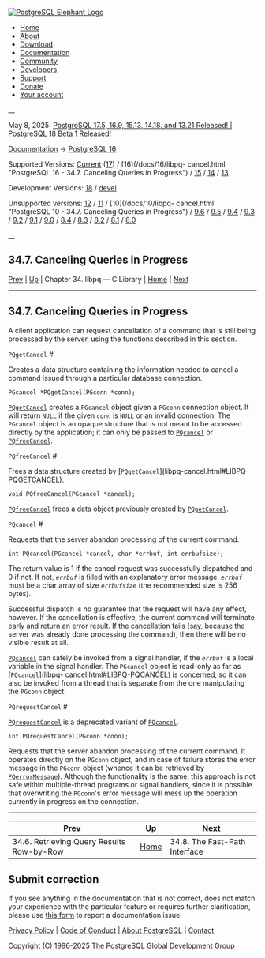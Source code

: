 [ ![PostgreSQL Elephant Logo](/media/img/about/press/elephant.png) ](/)

  * [Home](/ "Home")
  * [About](/about/ "About")
  * [Download](/download/ "Download")
  * [Documentation](/docs/ "Documentation")
  * [Community](/community/ "Community")
  * [Developers](/developer/ "Developers")
  * [Support](/support/ "Support")
  * [Donate](/about/donate/ "Donate")
  * [Your account](/account/ "Your account")

__

May 8, 2025: [ PostgreSQL 17.5, 16.9, 15.13, 14.18, and 13.21 Released! ](/about/news/postgresql-175-169-1513-1418-and-1321-released-3072/) | [ PostgreSQL 18 Beta 1 Released! ](/about/news/postgresql-18-beta-1-released-3070/)

[Documentation](/docs/ "Documentation") -> [PostgreSQL
16](/docs/16/index.html)

Supported Versions: [Current](/docs/current/libpq-cancel.html "PostgreSQL 17 -
34.7. Canceling Queries in Progress") ([17](/docs/17/libpq-cancel.html
"PostgreSQL 17 - 34.7. Canceling Queries in Progress")) / [16](/docs/16/libpq-
cancel.html "PostgreSQL 16 - 34.7. Canceling Queries in Progress") /
[15](/docs/15/libpq-cancel.html "PostgreSQL 15 - 34.7. Canceling Queries in
Progress") / [14](/docs/14/libpq-cancel.html "PostgreSQL 14 - 34.7. Canceling
Queries in Progress") / [13](/docs/13/libpq-cancel.html "PostgreSQL 13 -
34.7. Canceling Queries in Progress")

Development Versions: [18](/docs/18/libpq-cancel.html "PostgreSQL 18 -
34.7. Canceling Queries in Progress") / [devel](/docs/devel/libpq-cancel.html
"PostgreSQL devel - 34.7. Canceling Queries in Progress")

Unsupported versions: [12](/docs/12/libpq-cancel.html "PostgreSQL 12 -
34.7. Canceling Queries in Progress") / [11](/docs/11/libpq-cancel.html
"PostgreSQL 11 - 34.7. Canceling Queries in Progress") / [10](/docs/10/libpq-
cancel.html "PostgreSQL 10 - 34.7. Canceling Queries in Progress") /
[9.6](/docs/9.6/libpq-cancel.html "PostgreSQL 9.6 - 34.7. Canceling Queries in
Progress") / [9.5](/docs/9.5/libpq-cancel.html "PostgreSQL 9.5 -
34.7. Canceling Queries in Progress") / [9.4](/docs/9.4/libpq-cancel.html
"PostgreSQL 9.4 - 34.7. Canceling Queries in Progress") /
[9.3](/docs/9.3/libpq-cancel.html "PostgreSQL 9.3 - 34.7. Canceling Queries in
Progress") / [9.2](/docs/9.2/libpq-cancel.html "PostgreSQL 9.2 -
34.7. Canceling Queries in Progress") / [9.1](/docs/9.1/libpq-cancel.html
"PostgreSQL 9.1 - 34.7. Canceling Queries in Progress") /
[9.0](/docs/9.0/libpq-cancel.html "PostgreSQL 9.0 - 34.7. Canceling Queries in
Progress") / [8.4](/docs/8.4/libpq-cancel.html "PostgreSQL 8.4 -
34.7. Canceling Queries in Progress") / [8.3](/docs/8.3/libpq-cancel.html
"PostgreSQL 8.3 - 34.7. Canceling Queries in Progress") /
[8.2](/docs/8.2/libpq-cancel.html "PostgreSQL 8.2 - 34.7. Canceling Queries in
Progress") / [8.1](/docs/8.1/libpq-cancel.html "PostgreSQL 8.1 -
34.7. Canceling Queries in Progress") / [8.0](/docs/8.0/libpq-cancel.html
"PostgreSQL 8.0 - 34.7. Canceling Queries in Progress")

__

34.7. Canceling Queries in Progress  
---  
[Prev](libpq-single-row-mode.html "34.6. Retrieving Query Results Row-by-Row")  | [Up](libpq.html "Chapter 34. libpq — C Library") | Chapter 34. libpq — C Library | [Home](index.html "PostgreSQL 16.9 Documentation") |  [Next](libpq-fastpath.html "34.8. The Fast-Path Interface")  
  
* * *

## 34.7. Canceling Queries in Progress #

A client application can request cancellation of a command that is still being
processed by the server, using the functions described in this section.

`PQgetCancel` #

    

Creates a data structure containing the information needed to cancel a command
issued through a particular database connection.

    
    
    PGcancel *PQgetCancel(PGconn *conn);
    

[`PQgetCancel`](libpq-cancel.html#LIBPQ-PQGETCANCEL) creates a `PGcancel`
object given a `PGconn` connection object. It will return `NULL` if the given
_`conn`_ is `NULL` or an invalid connection. The `PGcancel` object is an
opaque structure that is not meant to be accessed directly by the application;
it can only be passed to [`PQcancel`](libpq-cancel.html#LIBPQ-PQCANCEL) or
[`PQfreeCancel`](libpq-cancel.html#LIBPQ-PQFREECANCEL).

`PQfreeCancel` #

    

Frees a data structure created by [`PQgetCancel`](libpq-cancel.html#LIBPQ-
PQGETCANCEL).

    
    
    void PQfreeCancel(PGcancel *cancel);
    

[`PQfreeCancel`](libpq-cancel.html#LIBPQ-PQFREECANCEL) frees a data object
previously created by [`PQgetCancel`](libpq-cancel.html#LIBPQ-PQGETCANCEL).

`PQcancel` #

    

Requests that the server abandon processing of the current command.

    
    
    int PQcancel(PGcancel *cancel, char *errbuf, int errbufsize);
    

The return value is 1 if the cancel request was successfully dispatched and 0
if not. If not, _`errbuf`_ is filled with an explanatory error message.
_`errbuf`_ must be a char array of size _`errbufsize`_ (the recommended size
is 256 bytes).

Successful dispatch is no guarantee that the request will have any effect,
however. If the cancellation is effective, the current command will terminate
early and return an error result. If the cancellation fails (say, because the
server was already done processing the command), then there will be no visible
result at all.

[`PQcancel`](libpq-cancel.html#LIBPQ-PQCANCEL) can safely be invoked from a
signal handler, if the _`errbuf`_ is a local variable in the signal handler.
The `PGcancel` object is read-only as far as [`PQcancel`](libpq-
cancel.html#LIBPQ-PQCANCEL) is concerned, so it can also be invoked from a
thread that is separate from the one manipulating the `PGconn` object.

`PQrequestCancel` #

    

[`PQrequestCancel`](libpq-cancel.html#LIBPQ-PQREQUESTCANCEL) is a deprecated
variant of [`PQcancel`](libpq-cancel.html#LIBPQ-PQCANCEL).

    
    
    int PQrequestCancel(PGconn *conn);
    

Requests that the server abandon processing of the current command. It
operates directly on the `PGconn` object, and in case of failure stores the
error message in the `PGconn` object (whence it can be retrieved by
[`PQerrorMessage`](libpq-status.html#LIBPQ-PQERRORMESSAGE)). Although the
functionality is the same, this approach is not safe within multiple-thread
programs or signal handlers, since it is possible that overwriting the
`PGconn`'s error message will mess up the operation currently in progress on
the connection.

* * *

[Prev](libpq-single-row-mode.html "34.6. Retrieving Query Results Row-by-Row")  | [Up](libpq.html "Chapter 34. libpq — C Library") |  [Next](libpq-fastpath.html "34.8. The Fast-Path Interface")  
---|---|---  
34.6. Retrieving Query Results Row-by-Row  | [Home](index.html "PostgreSQL 16.9 Documentation") |  34.8. The Fast-Path Interface  
  
## Submit correction

If you see anything in the documentation that is not correct, does not match
your experience with the particular feature or requires further clarification,
please use [this form](/account/comments/new/16/libpq-cancel.html/) to report
a documentation issue.

[Privacy Policy](/about/privacypolicy) | [Code of Conduct](/about/policies/coc/) | [About PostgreSQL](/about/) | [Contact](/about/contact/)  

Copyright (C) 1996-2025 The PostgreSQL Global Development Group

